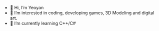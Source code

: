 - 👋 Hi, I’m Yeoyan
- 👀 I’m interested in coding, developing games, 3D Modeling and digital art.
- 🌱 I’m currently learning C++/C#

<!---
Yuta1142/Yuta1142 is a ✨ special ✨ repository because its `README.md` (this file) appears on your GitHub profile.
You can click the Preview link to take a look at your changes.
--->
